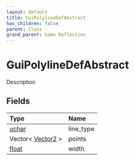 ```yaml
---
layout: default
title: GuiPolylineDefAbstract
has_children: false
parent: Class
grand_parent: Game Reflection
---
```

# GuiPolylineDefAbstract
Description 

## Fields
| Type | Name |
|:-------------|:--------------|
| [uchar](/game-reflection/enums/uchar.md) | line_type |
| Vector< [Vector2](/game-reflection/classes/vector2.md) > | points |
| [float](/game-reflection/components/float.md) | width |
